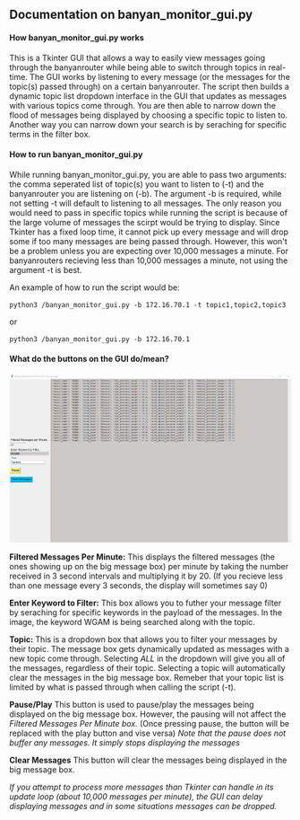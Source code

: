 ## Documentation on banyan_monitor_gui.py

#### How banyan_monitor_gui.py works
This is a Tkinter GUI that allows a way to easily view messages going through the banyanrouter while being able to switch through topics in real-time. The GUI works by listening to every message (or the messages for the topic(s) passed through) on a certain banyanrouter. The script then builds a dynamic topic list dropdown interface in the GUI that updates as messages with various topics come through. You are then able to narrow down the flood of messages being displayed by choosing a specific topic to listen to. Another way you can narrow down your search is by seraching for specific terms in the filter box. 


#### How to run banyan_monitor_gui.py
While running banyan_monitor_gui.py, you are able to pass two arguments: the comma seperated list of topic(s) you want to listen to (-t) and the banyanrouter you are listening on (-b). The argument -b is required, while not setting -t will default to listening to all messages. The only reason you would need to pass in specific topics while running the script is because of the large volume of messages the scirpt would be trying to display. Since Tkinter has a fixed loop time, it cannot pick up every message and will drop some if too many messages are being passed through. However, this won't be a problem unless you are expecting over 10,000 messages a minute. For banyanrouters recieving less than 10,000 messages a minute, not using the argument -t is best. 

An example of how to run the script would be:
```
python3 /banyan_monitor_gui.py -b 172.16.70.1 -t topic1,topic2,topic3
```
or 
```
python3 /banyan_monitor_gui.py -b 172.16.70.1
```

#### What do the buttons on the GUI do/mean?
![Image of GUI](https://github.com/NoahMoscovici/banyanmonitorgui/blob/master/banyan_monitor_gui_screenshot.png)

**Filtered Messages Per Minute:**
This displays the filtered messages (the ones showing up on the big message box) per minute by taking the number received in 3 second intervals and multiplying it by 20. (If you recieve less than one message every 3 seconds, the display will sometimes say 0)

**Enter Keyword to Filter:**
This box allows you to futher your message filter by seraching for specific keywords in the payload of the messages. In the image, the keyword WGAM is being searched along with the topic.

**Topic:**
This is a dropdown box that allows you to filter your messages by their topic. The message box gets dynamically updated as messages with a new topic come through. Selecting *ALL* in the dropdown will give you all of the messages, regardless of their topic. Selecting a topic will automatically clear the messages in the big message box. Remeber that your topic list is limited by what is passed through when calling the script (-t).

**Pause/Play**
This button is used to pause/play the messages being displayed on the big message box. However, the pausing will not affect the *Filtered Messages Per Minute box.* (Once pressing pause, the button will be replaced with the play button and vise versa) *Note that the pause does not buffer any messages. It simply stops displaying the messages*

**Clear Messages**
This button will clear the messages being displayed in the big message box.

*If you attempt to process more messages than Tkinter can handle in its update loop (about 10,000 messages per minute), the GUI can delay displaying messages and in some situations messages can be dropped.*

